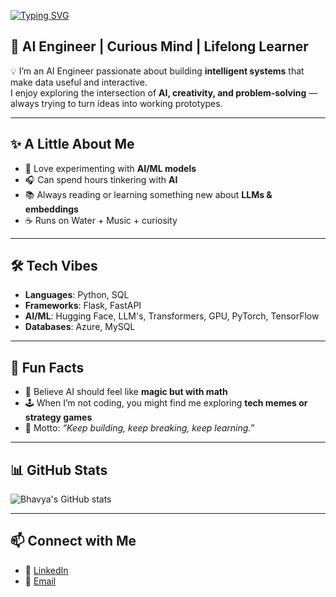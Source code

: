 [![Typing SVG](https://readme-typing-svg.demolab.com?font=Fira+Code&pause=1000&color=39FF14&width=500&lines=Hey!+Bhavya+here,;Wizard+of+AI+by+day%2C+dreamer+by+night)](https://git.io/typing-svg)
## 🚀 AI Engineer | Curious Mind | Lifelong Learner

💡 I’m an AI Engineer passionate about building **intelligent systems** that make data useful and interactive.  
I enjoy exploring the intersection of **AI, creativity, and problem-solving** — always trying to turn ideas into working prototypes.  

---

## ✨ A Little About Me
- 🧠 Love experimenting with **AI/ML models**  
- 🎧 Can spend hours tinkering with **AI**  
- 📚 Always reading or learning something new about **LLMs & embeddings**  
- ☕ Runs on Water + Music + curiosity  

---

## 🛠️ Tech Vibes
- **Languages**: Python, SQL  
- **Frameworks**: Flask, FastAPI  
- **AI/ML**: Hugging Face, LLM's, Transformers, GPU, PyTorch, TensorFlow  
- **Databases**: Azure, MySQL  

---

## 🎉 Fun Facts
- 🔮 Believe AI should feel like **magic but with math**  
- 🕹️ When I’m not coding, you might find me exploring **tech memes or strategy games**  
- 🚀 Motto: *“Keep building, keep breaking, keep learning.”*  

---

## 📊 GitHub Stats
![Bhavya's GitHub stats](https://github-readme-stats.vercel.app/api?username=BhavyaGajjarapu&show_icons=true&theme=radical )  

---

## 📫 Connect with Me
- 💼 [LinkedIn](https://www.linkedin.com/in/bhavya-gajjarapu-179399219/)  
- 📧 [Email](gajjarapubhavya@gmail.com)
